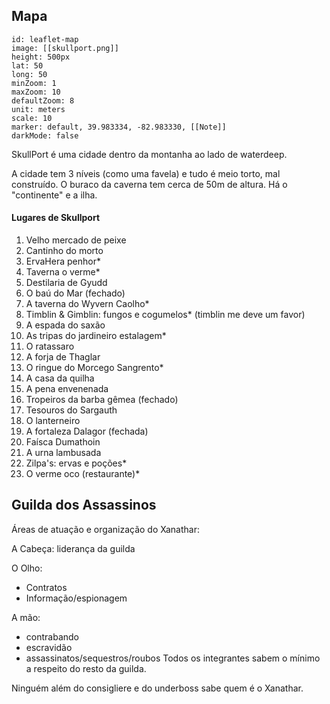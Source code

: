 
## Mapa
```leaflet
id: leaflet-map
image: [[skullport.png]]
height: 500px
lat: 50
long: 50
minZoom: 1
maxZoom: 10
defaultZoom: 8
unit: meters
scale: 10
marker: default, 39.983334, -82.983330, [[Note]]
darkMode: false
```



SkullPort é uma cidade dentro da montanha ao lado de waterdeep. 

A cidade tem 3 níveis (como uma favela) e tudo é meio torto, mal construído. O buraco da caverna tem cerca de 50m de altura. Há o "continente" e a ilha. 

#### Lugares de Skullport
1. Velho mercado de peixe
2. Cantinho do morto
3. ErvaHera penhor*
4. Taverna o verme*
5. Destilaria de Gyudd
6. O baú do Mar (fechado)
7. A taverna do Wyvern Caolho*
8. Timblin & Gimblin: fungos e cogumelos* (timblin me deve um favor)
9. A espada do saxão
10. As tripas do jardineiro estalagem*
11. O ratassaro
12. A forja de Thaglar
13. O ringue do Morcego Sangrento*
14. A casa da quilha
15. A pena envenenada
16. Tropeiros da barba gêmea (fechado)
17. Tesouros do Sargauth
18. O lanterneiro
19. A fortaleza Dalagor (fechada)
20. Faísca Dumathoin
21. A urna lambusada
22. Zilpa's: ervas e poções*
23. O verme oco (restaurante)*


## Guilda dos Assassinos
Áreas de atuação e organização do Xanathar:

A Cabeça: liderança da guilda

O Olho:
- Contratos
- Informação/espionagem

A mão:
- contrabando
- escravidão
- assassinatos/sequestros/roubos
Todos os integrantes sabem o mínimo a respeito do resto da guilda. 

Ninguém além do consigliere e do underboss sabe quem é o Xanathar.
